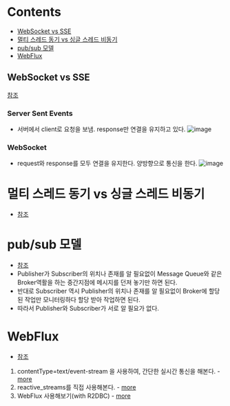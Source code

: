 # Contents
- [WebSocket vs SSE](https://github.com/Pawer0223/han_demand/edit/main/record/chat_server_study.md#WebSocket-vs-SSE)
- [멀티 스레드 동기 vs 싱글 스레드 비동기](https://github.com/Pawer0223/han_demand/edit/main/record/chat_server_study.md#멀티-스레드-동기-vs-싱글-스레드-비동기)
- [pub/sub 모델](https://github.com/Pawer0223/han_demand/edit/main/record/chat_server_study.md#pub/sub-모델)
- [WebFlux](https://github.com/Pawer0223/han_demand/edit/main/record/chat_server_study.md#WebFlux)

## WebSocket vs SSE

[참조](https://www.onlyfullstack.com/polling-vs-server-sent-events-vs-websocket/)

### Server Sent Events
- 서버에서 client로 요청을 보냄. response만 연결을 유지하고 있다.
![image](https://user-images.githubusercontent.com/26343023/153138878-221e5285-659a-4444-8286-ba494f0f030c.png)


### WebSocket
- request와 response를 모두 연결을 유지한다. 양방향으로 통신을 한다.
![image](https://user-images.githubusercontent.com/26343023/153138906-e4edddfa-f29a-40a6-8e66-b1a7c8994026.png)

# 멀티 스레드 동기 vs 싱글 스레드 비동기
- [참조](https://ooeunz.tistory.com/109)

# pub/sub 모델
- [참조](https://jistol.github.io/software%20engineering/2018/04/11/observer-pubsub-pattern/)
- Publisher가 Subscriber의 위치나 존재를 알 필요없이 Message Queue와 같은 Broker역활을 하는 중간지점에 메시지를 던져 놓기만 하면 된다.
- 반대로 Subscriber 역시 Publisher의 위치나 존재를 알 필요없이 Broker에 할당된 작업만 모니터링하다 할당 받아 작업하면 된다.
- 따라서 Publisher와 Subscriber가 서로 알 필요가 없다.

# WebFlux

- [참조](https://www.youtube.com/watch?v=Sz1Ve_1KZII&list=PL93mKxaRDidFH5gRwkDX5pQxtp0iv3guf&index=3&ab_channel=%EB%A9%94%ED%83%80%EC%BD%94%EB%94%A9)
1. contentType=text/event-stream 을 사용하여, 간단한 실시간 통신을 해본다. - [more](https://github.com/Pawer0223/study_codes/tree/main/simple_webflux)
2. reactive_streams를 직접 사용해본다. - [more](https://github.com/Pawer0223/study_codes/tree/main/using_reactive_streams)
3. WebFlux 사용해보기(with R2DBC) - [more](https://github.com/Pawer0223/study_codes/tree/main/flux_example)

